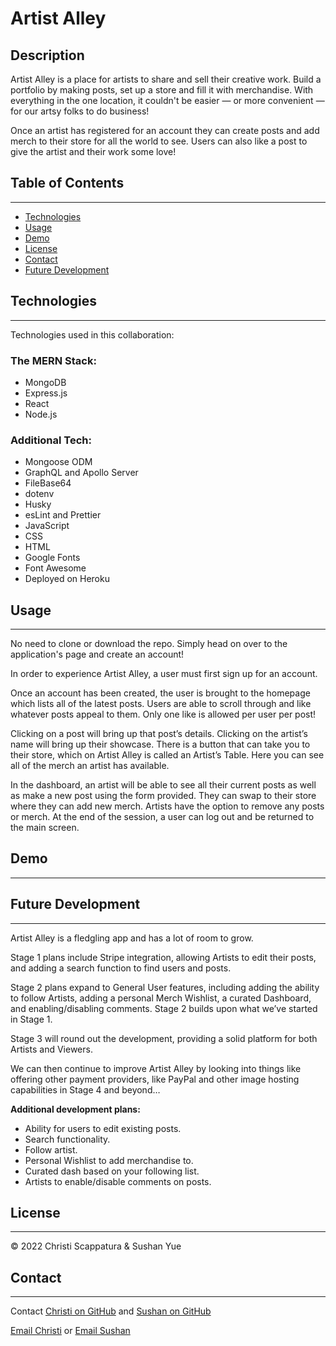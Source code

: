 # Artist Alley

## Description

Artist Alley is a place for artists to share and sell their creative work. Build a portfolio by making posts, set up a store and fill it with merchandise. With everything in the one location, it couldn't be easier — or more convenient — for our artsy folks to do business!

Once an artist has registered for an account they can create posts and add merch to their store for all the world to see. Users can also like a post to give the artist and their work some love!

## Table of Contents

---

- [Technologies](#technologies)
- [Usage](#usage)
- [Demo](#demo)
- [License](#license)
- [Contact](#contact)
- [Future Development](#future-development)

## Technologies

---

Technologies used in this collaboration:

### **The MERN Stack:**

- MongoDB
- Express.js
- React
- Node.js

### **Additional Tech:**

- Mongoose ODM
- GraphQL and Apollo Server
- FileBase64
- dotenv
- Husky
- esLint and Prettier
- JavaScript
- CSS
- HTML
- Google Fonts
- Font Awesome
- Deployed on Heroku

## Usage

---

No need to clone or download the repo. Simply head on over to the application's page and create an account!

In order to experience Artist Alley, a user must first sign up for an account.

Once an account has been created, the user is brought to the homepage which lists all of the latest posts. Users are able to scroll through and like whatever posts appeal to them. Only one like is allowed per user per post!

Clicking on a post will bring up that post’s details. Clicking on the artist’s name will bring up their showcase. There is a button that can take you to their store, which on Artist Alley is called an Artist’s Table. Here you can see all of the merch an artist has available.

In the dashboard, an artist will be able to see all their current posts as well as make a new post using the form provided. They can swap to their store where they can add new merch. Artists have the option to remove any posts or merch. At the end of the session, a user can log out and be returned to the main screen.

## Demo

---

## Future Development

---

Artist Alley is a fledgling app and has a lot of room to grow.

Stage 1 plans include Stripe integration, allowing Artists to edit their posts, and adding a search function to find users and posts.

Stage 2 plans expand to General User features, including adding the ability to follow Artists, adding a personal Merch Wishlist, a curated Dashboard, and enabling/disabling comments. Stage 2 builds upon what we’ve started in Stage 1.

Stage 3 will round out the development, providing a solid platform for both Artists and Viewers.

We can then continue to improve Artist Alley by looking into things like offering other payment providers, like PayPal and other image hosting capabilities in Stage 4 and beyond…

**Additional development plans:**

- Ability for users to edit existing posts.
- Search functionality.
- Follow artist.
- Personal Wishlist to add merchandise to.
- Curated dash based on your following list.
- Artists to enable/disable comments on posts.

## License

---

&copy; 2022 Christi Scappatura & Sushan Yue

## Contact

---

Contact [Christi on GitHub](https://github.com/jazzberriess) and [Sushan on GitHub](https://github.com/AtlantaBlack/)

[Email Christi](mailto:cscapwebdev@gmail.com) or [Email Sushan](syue.dev@gmail.com)
